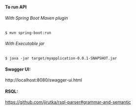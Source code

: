 #### To run API
###### With _Spring Boot Maven_ plugin
`$ mvn spring-boot:run`
###### With _Executable jar_
`$ java -jar target/myapplication-0.0.1-SNAPSHOT.jar`

#### Swagger UI:
http://localhost:8080/swagger-ui.html

#### RSQL:
https://github.com/jirutka/rsql-parser#grammar-and-semantic


